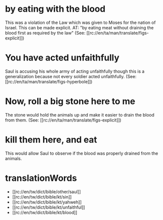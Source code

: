 # by eating with the blood

This was a violation of the Law which was given to Moses for the nation of Israel. This can be made explicit. AT: "by eating meat without draining the blood first as required by the law" (See: [[rc://en/ta/man/translate/figs-explicit]])

# You have acted unfaithfully

Saul is accusing his whole army of acting unfaithfully though this is a generalization because not every soldier acted unfaithfully. (See: [[rc://en/ta/man/translate/figs-hyperbole]])

# Now, roll a big stone here to me

The stone would hold the animals up and make it easier to drain the blood from them. (See: [[rc://en/ta/man/translate/figs-explicit]])

# kill them here, and eat

This would allow Saul to observe if the blood was properly drained from the animals.

# translationWords

* [[rc://en/tw/dict/bible/other/saul]]
* [[rc://en/tw/dict/bible/kt/sin]]
* [[rc://en/tw/dict/bible/kt/yahweh]]
* [[rc://en/tw/dict/bible/kt/unfaithful]]
* [[rc://en/tw/dict/bible/kt/blood]]
